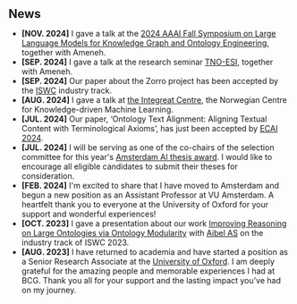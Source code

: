 <h1 id="news"></h1>

<h2 style="margin: 30px 0px 10px;">News</h2>

<ul>
<li><strong>[NOV. 2024]</strong> I gave a talk at the <span style="color:#e74d3c"><a href="https://kastle-lab.github.io/llms-and-kg-engineering/index"> 2024 AAAI Fall Symposium on Large Language Models for Knowledge Graph and Ontology Engineering</a></span>, together with Ameneh. </li>
  
<li><strong>[SEP. 2024]</strong> I gave a talk at the research seminar <span style="color:#e74d3c"><a href="https://esi.nl/">TNO-ESI</a></span>, together with Ameneh. </li>

<li><strong>[SEP. 2024]</strong> Our paper about the Zorro project has been accepted by the <span style="color:#e74d3c"><a href="https://iswc2024.semanticweb.org/">ISWC</a></span> industry track. </li>


<li><strong>[AUG. 2024]</strong> I gave a talk at <span style="color:#e74d3c"><a href="https://www.integreat.no/">the Integreat Centre</a></span>, the
Norwegian Centre for Knowledge-driven Machine Learning.</li>
  
<li><strong>[JUL. 2024]</strong> Our paper, ‘Ontology Text Alignment: Aligning Textual Content with Terminological Axioms’, has just been accepted by <span style="color:#e74d3c"><a href="https://www.ecai2024.eu/">ECAI 2024</a></span>.</li>

<li><strong>[JUL. 2024]</strong>  I will be serving as one of the co-chairs of the selection committee for this year's <span style="color:#e74d3c"><a href="https://www.amsterdamai.com/en/events/Amsterdam%20AI%20Thesis%20Awards">Amsterdam AI thesis award</a></span>. I would like to encourage all eligible candidates to submit their theses for consideration.</li>

<li><strong>[FEB. 2024]</strong> I'm excited to share that I have moved to Amsterdam and begun a new position as an Assistant Professor at VU Amsterdam. A heartfelt thank you to everyone at the University of Oxford for your support and wonderful experiences!</li>
<li><strong>[OCT. 2023]</strong> I gave a presentation about our work  <span style="color:#e74d3c"><a href="https://ceur-ws.org/Vol-3632/ISWC2023_paper_499.pdf">Improving Reasoning on Large Ontologies via Ontology Modularity</a></span>  with <span style="color:#e74d3c"><a href="https://aibel.com/">Aibel AS</a></span>  on the industry track of ISWC 2023. </li>
<li><strong>[AUG. 2023]</strong> I have returned to academia and have started a position as a Senior Research Associate at the <span style="color:#e74d3c"><a href="https://www.cs.ox.ac.uk/people/jieying.chen/">University of Oxford</a></span>. I am deeply grateful for the amazing people and memorable experiences I had at BCG. Thank you all for your support and the lasting impact you’ve had on my journey. </li>


<!-- <li><strong>[NOV. 2023]</strong> AHEMS: <span style="color:#e74d3c"><a href="https://hitchhiker.azurewebsites.net/?/AHEMS/">Anomalous Hall Effect Measurement System</a></span> has been released.</li>
<li><strong>[NOV. 2023]</strong> <span style="color:#e74d3c"><a href="https://hitchhiker.azurewebsites.net/?/I-V/">I-V Measurement System</a></span> has been released.</li>
<li><strong>[OCT. 2023]</strong> The Tech Blog <span style="color:#e74d3c"><a href="https://songchen.science/blog/">"The Hitchhiker's Guide to Galaxy"</a></span> has now integrated an <span style="color:#e74d3c"><a href="https://hitchhiker.azurewebsites.net">onedrive file list program</a></span> implemented by calling API.</li>
<li><strong>[OCT. 2023]</strong> The Tech Blog <span style="color:#e74d3c"><a href="https://songchen.science/blog/">"The Hitchhiker's Guide to Galaxy"</a></span> has now a <span style="color:#e74d3c"><a href="https://songchen.science/blog/zh-CN">chinese version</a></span>. The content inside can be separately edited. Later maybe a german version.</li>
<li><strong>[OCT. 2023]</strong> A Tech Blog <span style="color:#e74d3c"><a href="https://songchen.science/blog/">"The Hitchhiker's Guide to Galaxy"</a></span> was integrated to this personal homepage, the webblog is based on <span style="color:#e74d3c"><a href="https://hexo.io/">Hexo</a></span>: a webblog framework</li>
<li> <a href="javascript:toggle_vis('newsmore')">Show more</a> </li>
<div id="newsmore" style="display:none">
<li><strong>[SEP. 2023]</strong> The BeMAGIC Final Event will be held between 14-15 December 2023 at <span style="color:#e74d3c"><a href="https://www.uab.cat/web/universitat-autonoma-de-barcelona-1345467954774.html">UAB</a></span>, Barcelona, Spain.</li>	
</div> -->
</ul>
